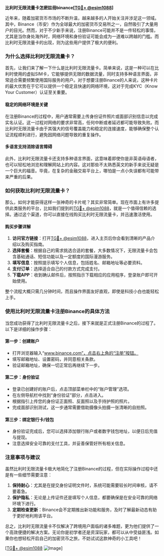 **比利时无限流量卡怎麽註冊binance[[TG💪+ @esim1088](https://t.me/s/esim1088)]**

近年来，随着加密货币市场的不断升温，越来越多的人开始关注并涉足这一领域。其中，Binance（币安）作为全球最大的加密货币交易所之一，自然吸引了大量用户的目光。然而，对于不少新手来说，注册Binance可能并不是一件轻松的事情，尤其是当你身处海外时，网络环境和身份验证可能会成为一道难以跨越的门槛。而比利时无限流量卡的出现，则为这些用户提供了极大的便利。

### **为什么选择比利时无限流量卡？**

首先，让我们来了解一下什么是比利时无限流量卡。简单来说，这是一种可以在比利时使用的虚拟SIM卡，它能够提供无限的数据流量，同时支持多种语言界面，非常适合需要频繁使用国际服务的用户。对于想要注册Binance的人来说，这种卡片的最大优势在于它可以提供一个稳定且快速的网络环境，这对于完成KYC（Know Your Customer）认证至关重要。

#### **稳定的网络环境是关键**

在注册Binance的过程中，用户通常需要上传身份证件照片或面部识别信息以完成实名认证。这一过程对网络的要求非常高，任何中断或者延迟都可能导致失败。而比利时无限流量卡由于其强大的信号覆盖能力和稳定的连接速度，能够确保整个认证流程顺利进行，避免因网络问题导致的重复操作。

#### **多语言支持消除语言障碍**

此外，比利时无限流量卡还支持多种语言界面，这意味着即使你是非英语母语者，也可以轻松地浏览和理解网站上的内容。这对那些不太熟悉英文的新手来说无疑是一个巨大的福音。毕竟，在复杂的金融交易平台上，哪怕是一点小失误都有可能带来严重的后果。

### **如何获取比利时无限流量卡？**

那么，如何才能获得这样一张神奇的卡片呢？其实非常简单。现在市面上有许多提供此类服务的平台，比如我们提到的[TG💪+ @esim1088](https://t.me/s/esim1088)，就是一个值得信赖的选择。通过这个渠道，你可以直接在线购买比利时无限流量卡，并迅速激活使用。

#### **购买步骤详解**

1. **访问官方链接**：打开[TG💪+ @esim1088](https://t.me/s/esim1088)，进入主页后你会看到清晰的产品介绍以及购买指南。
2. **选择套餐**：根据自己的需求挑选合适的套餐，大多数情况下，无限流量卡会包含基础通话、短信功能以及一定额度的国际漫游服务。
3. **填写信息**：按照提示填写个人信息，包括姓名、邮箱地址等必要资料。
4. **支付订单**：选择适合自己的付款方式完成支付。
5. **下载APP**：收到确认邮件后，按照指示下载相应的应用程序，登录账户即可开始使用。

整个流程大概只需几分钟时间，而且操作界面友好直观，即使是科技小白也能轻松上手。

### **使用比利时无限流量卡注册Binance的具体方法**

当您成功获得了比利时无限流量卡之后，接下来就是正式注册Binance的过程了。以下是详细的操作步骤：

#### **第一步：创建账户**
- 打开浏览器输入“www.binance.com”，点击右上角的“注册”按钮。
- 填写邮箱地址、设置密码，并同意相关条款。
- 验证邮箱地址，确保一切正常后再继续下一步。

#### **第二步：身份验证**
- 登录已创建好的账户后，点击顶部菜单栏中的“账户管理”选项。
- 在左侧导航栏中找到“身份验证”部分，点击进入。
- 根据指引上传您的身份证正面照、反面照以及手持护照的照片。
- 完成面部识别测试，这一步通常需要借助摄像头拍摄一张清晰的自拍照。

#### **第三步：绑定银行卡/钱包**
- 身份验证完成后，您可以选择添加银行账户或者数字钱包地址，以便日后充值与提现。
- 注意选择安全可靠的支付工具，并妥善保管好所有相关信息。

### **注意事项与建议**

虽然比利时无限流量卡极大地简化了注册Binance的过程，但在实际操作过程中还是有一些细节需要注意：

1. **保持耐心**：尤其是在提交身份证明文件时，系统可能需要较长时间审核，请不要着急。
2. **保护隐私**：无论是上传证件还是填写个人信息，都要确保是在安全可靠的网络环境下进行。
3. **定期检查更新**：Binance会不定期推出新功能和服务，及时了解最新动态有助于更好地利用该平台。

总之，比利时无限流量卡不仅解决了跨境用户面临的诸多难题，更为他们提供了一个高效便捷的解决方案。无论你是初学者还是资深玩家，都可以从中受益匪浅。如果你也想轻松开启自己的加密货币之旅，不妨试试这款神奇的小工具吧！

[[TG💪+ @esim1088](https://t.me/s/esim1088) ![Image](https://i.postimg.cc/4NQfJmqS/Snipaste-2025-05-13-00-14-12.png)]